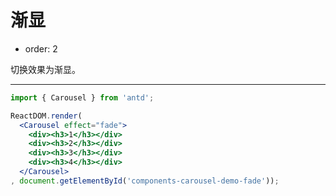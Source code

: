 # 渐显

- order: 2

切换效果为渐显。

---

````jsx
import { Carousel } from 'antd';

ReactDOM.render(
  <Carousel effect="fade">
    <div><h3>1</h3></div>
    <div><h3>2</h3></div>
    <div><h3>3</h3></div>
    <div><h3>4</h3></div>
  </Carousel>
, document.getElementById('components-carousel-demo-fade'));
````

